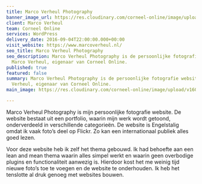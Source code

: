 ```yaml
---
title: Marco Verheul Photography
banner_image_url: https://res.cloudinary.com/corneel-online/image/upload/v1602856411/corneel/marcoverheul-home_oj2fzs.jpg
client: Marco Verheul
team: Corneel Online
services: WordPress
delivery_date: 2016-09-04T22:00:00.000+00:00
visit_website: https://www.marcoverheul.nl/
seo_title: Marco Verheul Photography
seo_description: Marco Verheul Photography is de persoonlijke fotografie website van
  Marco Verheul, eigenaar van Corneel Online.
published: true
featured: false
summary: Marco Verheul Photography is de persoonlijke fotografie website van Marco
  Verheul, eigenaar van Corneel Online.
main_image: https://res.cloudinary.com/corneel-online/image/upload/v1602856411/corneel/marcoverheul-home_oj2fzs.jpg

---
```

Marco Verheul Photography is mijn persoonlijke fotografie website. De website bestaat uit een portfolio, waarin mijn werk wordt getoond, onderverdeeld in verschillende categorieën. De website is Engelstalig omdat ik vaak foto’s deel op Flickr. Zo kan een internationaal publiek alles goed lezen.

Voor deze website heb ik zelf het thema gebouwd. Ik had behoefte aan een lean and mean thema waarin alles simpel werkt en waarin geen overbodige plugins en functionaliteit aanwezig is. Hierdoor kost het me weinig tijd nieuwe foto’s toe te voegen en de website te onderhouden. Ik heb het tenslotte al druk genoeg met websites bouwen.